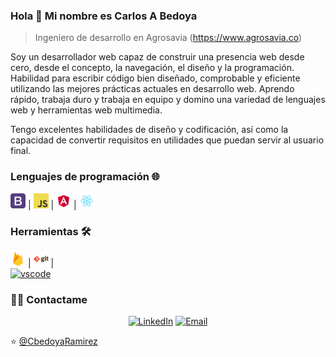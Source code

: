 ### Hola 👋 Mi nombre es Carlos A Bedoya
> Ingeniero de desarrollo en  Agrosavia (https://www.agrosavia.co)

<div>
 <p>
Soy un desarrollador web capaz de construir una presencia web desde cero, desde el concepto, la navegación, el diseño y la programación. Habilidad para escribir código bien diseñado, comprobable y eficiente utilizando las mejores prácticas actuales en desarrollo web. Aprendo rápido, trabaja duro y trabaja en equipo y domino una variedad de lenguajes web  y herramientas web multimedia.

Tengo excelentes habilidades de diseño y codificación, así como la capacidad de convertir requisitos en utilidades que puedan servir al usuario final.
 </p>
</div>

### Lenguajes de programación 🌐

[<img src="https://raw.githubusercontent.com/github/explore/80688e429a7d4ef2fca1e82350fe8e3517d3494d/topics/bootstrap/bootstrap.png" alt="Bootstrap" width="24">](https://getbootstrap.com/) | 
[<img src="https://raw.githubusercontent.com/github/explore/80688e429a7d4ef2fca1e82350fe8e3517d3494d/topics/javascript/javascript.png" alt="jQuery" width="24">](https://jquery.com/) | 
[<img src="https://raw.githubusercontent.com/github/explore/80688e429a7d4ef2fca1e82350fe8e3517d3494d/topics/angular/angular.png" alt="jQuery" width="24">](https://jquery.com/) |
[<img src="https://raw.githubusercontent.com/github/explore/80688e429a7d4ef2fca1e82350fe8e3517d3494d/topics/react/react.png" alt="jQuery" width="24">](https://jquery.com/) 
 
### Herramientas 🛠️
 
[<img src="https://raw.githubusercontent.com/github/explore/80688e429a7d4ef2fca1e82350fe8e3517d3494d/topics/firebase/firebase.png" alt="firebase" width="24">](https://firebase.google.com/) | 
[<img src="https://raw.githubusercontent.com/github/explore/80688e429a7d4ef2fca1e82350fe8e3517d3494d/topics/git/git.png" alt="Git" width="24">](https://git-scm.com/) |  
[<img src="https://upload.wikimedia.org/wikipedia/commons/thumb/2/2d/Visual_Studio_Code_1.18_icon.svg/1200px-Visual_Studio_Code_1.18_icon.svg.png" alt="vscode" width="24">](https://code.visualstudio.com/) 


<h3> 🤝🏻 Contactame </h3>

<p align="center">
<a href="https://www.linkedin.com/in/carlos-alberto-bedoya-ramirez/" target="_blank"><img alt="LinkedIn" src="https://img.shields.io/badge/LinkedIn-@carlosRamirez-blue?style=flat&logo=linkedin"></a>
<a href="mailto:bedoyacarlosalberto@gmail.com"><img alt="Email" src="https://img.shields.io/badge/Email-bedoyacarlosalberto@gmail.com-blue?style=flat&logo=gmail"></a>
</p>


⭐️ [@CbedoyaRamirez](https://github.com/CbedoyaRamirez)
